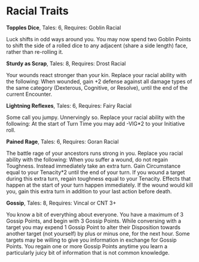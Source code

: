 # Racial Traits

**Topples Dice**, Tales: 6, Requires: Goblin Racial

Luck shifts in odd ways around you. You may now spend two Goblin Points to shift
the side of a rolled dice to any adjacent (share a side length) face, rather
than re-rolling it.

**Sturdy as Scrap**, Tales: 8, Requires: Drost Racial

Your wounds react stronger than your kin. Replace your racial ability with the
following: When wounded, gain +2 defense against all damage types of the same
category (Dexterous, Cognitive, or Resolve), until the end of the current
Encounter.

**Lightning Reflexes**, Tales: 6, Requires: Fairy Racial

Some call you jumpy. Unnervingly so. Replace your racial ability with the
following: At the start of Turn Time you may add -VIG\*2 to your Initiative
roll.

**Pained Rage**, Tales: 6, Requires: Goran Racial

The battle rage of your ancestors runs strong in you. Replace you racial ability
with the following: When you suffer a wound, do not regain Toughness. Instead
immediately take an extra turn. Gain Circumstance equal to your Tenacity*2 until
the end of your turn. If you wound a target during this extra turn, regain
toughness equal to your Tenacity. Effects that happen at the start of your turn
happen immediately. If the wound would kill you, gain this extra turn in
addition to your last action before death.

**Gossip**, Tales: 8, Requires: Vincal or CNT 3+

You know a bit of everything about everyone. You have a maximum of 3 Gossip
Points, and begin with 3 Gossip Points. While conversing with a target you may
expend 1 Gossip Point to alter their Disposition towards another target (not
yourself) by plus or minus one, for the next hour. Some targets may be willing
to give you information in exchange for Gossip Points. You regain one or more
Gossip Points anytime you learn a particularly juicy bit of information that is
not common knowledge.
